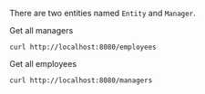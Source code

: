 There are two entities named `Entity` and `Manager`.

Get all managers
```shell
curl http://localhost:8080/employees
```

Get all employees
```shell
curl http://localhost:8080/managers
```
